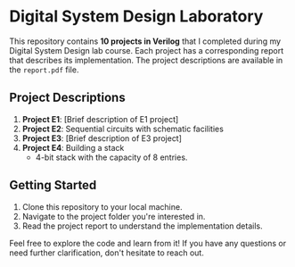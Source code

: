 # Digital System Design Laboratory


This repository contains **10 projects in Verilog** that I completed during my Digital System Design lab course.
Each project has a corresponding report that describes its implementation. The project descriptions are available in the `report.pdf` file.

## Project Descriptions

1. **Project E1**: [Brief description of E1 project]
2. **Project E2**: Sequential circuits with schematic facilities
3. **Project E3**: [Brief description of E3 project]
4. **Project E4**: Building a stack
   - 4-bit stack with the capacity of 8 entries.

## Getting Started

1. Clone this repository to your local machine.
2. Navigate to the project folder you're interested in.
3. Read the project report to understand the implementation details.

Feel free to explore the code and learn from it! If you have any questions or need further clarification, don't hesitate to reach out.

